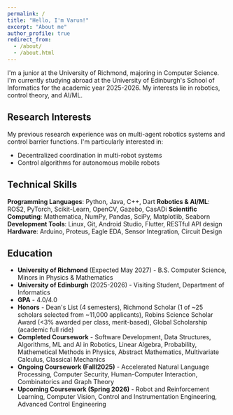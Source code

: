 ```yaml
---
permalink: /
title: "Hello, I'm Varun!"
excerpt: "About me"
author_profile: true
redirect_from:
  - /about/
  - /about.html
---
```


I'm a junior at the University of Richmond, majoring in Computer Science. I'm currently studying abroad at the University of Edinburgh's School of Informatics for the academic year 2025-2026. My interests lie in robotics, control theory, and AI/ML.

## Research Interests

My previous research experience was on multi-agent robotics systems and control barrier functions. I'm particularly interested in:

- Decentralized coordination in multi-robot systems
- Control algorithms for autonomous mobile robots

## Technical Skills

**Programming Languages**: Python, Java, C++, Dart
**Robotics & AI/ML**: ROS2, PyTorch, Scikit-Learn, OpenCV, Gazebo, CasADi
**Scientific Computing**: Mathematica, NumPy, Pandas, SciPy, Matplotlib, Seaborn
**Development Tools**: Linux, Git, Android Studio, Flutter, RESTful API design
**Hardware**: Arduino, Proteus, Eagle EDA, Sensor Integration, Circuit Design

## Education

- **University of Richmond** (Expected May 2027) - B.S. Computer Science, Minors in Physics & Mathematics
- **University of Edinburgh** (2025-2026) - Visiting Student, Department of Informatics
- **GPA** - 4.0/4.0
- **Honors** - Dean's List (4 semesters), Richmond Scholar (1 of ~25 scholars selected from ~11,000 applicants), Robins Science Scholar Award (<3% awarded per class, merit-based), Global Scholarship (academic full ride)
- **Completed Coursework** - Software Development, Data Structures, Algorithms, ML and AI in Robotics, Linear Algebra, Probability, Mathemetical Methods in Physics, Abstract Mathematics, Multivariate Calculus, Classical Mechanics
- **Ongoing Coursework (Falll2025)** - Accelerated Natural Language Processing, Computer Security, Human-Computer Interaction, Combinatorics and Graph Theory
- **Upcoming Coursework (Spring 2026)** - Robot and Reinforcement Learning, Computer Vision, Control and Instrumentation Engineering, Advanced Control Engineering
